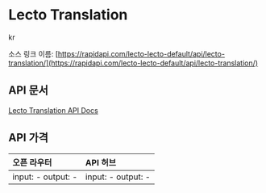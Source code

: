 # Lecto Translation

kr

소스 링크 이름: [https://rapidapi.com/lecto-lecto-default/api/lecto-translation/](https://rapidapi.com/lecto-lecto-default/api/lecto-translation/)

## API 문서

[Lecto Translation API Docs](../apis/kr/Lecto_Translation.md)

## API 가격

| 오픈 라우터 | API 허브 |
|:---|:---|
| input: - output: - | input: - output: - |
